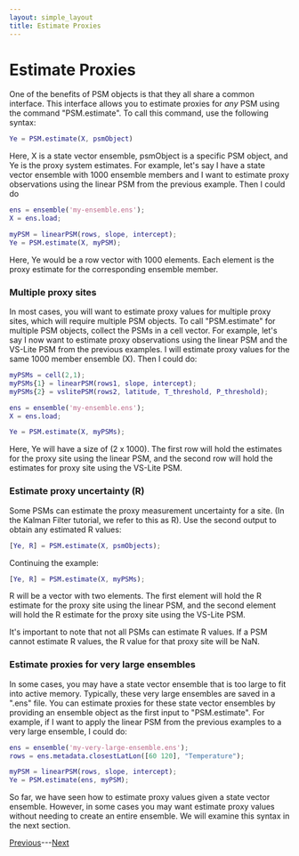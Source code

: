```yaml
---
layout: simple_layout
title: Estimate Proxies
---
```


# Estimate Proxies

One of the benefits of PSM objects is that they all share a common interface. This interface allows you to estimate proxies for *any* PSM using the command "PSM.estimate". To call this command, use the following syntax:
```matlab
Ye = PSM.estimate(X, psmObject)
```
Here, X is a state vector ensemble, psmObject is a specific PSM object, and Ye is the proxy system estimates. For example, let's say I have a state vector ensemble with 1000 ensemble members and I want to estimate proxy observations using the linear PSM from the previous example. Then I could do
```matlab
ens = ensemble('my-ensemble.ens');
X = ens.load;

myPSM = linearPSM(rows, slope, intercept);
Ye = PSM.estimate(X, myPSM);
```

Here, Ye would be a row vector with 1000 elements. Each element is the proxy estimate for the corresponding ensemble member.

### Multiple proxy sites

In most cases, you will want to estimate proxy values for multiple proxy sites, which will require multiple PSM objects. To call "PSM.estimate" for multiple PSM objects, collect the PSMs in a cell vector. For example, let's say I now want to estimate proxy observations using the linear PSM and the VS-Lite PSM from the previous examples. I will estimate proxy values for the same 1000 member ensemble (X). Then I could do:
```matlab
myPSMs = cell(2,1);
myPSMs{1} = linearPSM(rows1, slope, intercept);
myPSMs{2} = vslitePSM(rows2, latitude, T_threshold, P_threshold);

ens = ensemble('my-ensemble.ens');
X = ens.load;

Ye = PSM.estimate(X, myPSMs);
```
Here, Ye will have a size of (2 x 1000). The first row will hold the estimates for the proxy site using the linear PSM, and the second row will hold the estimates for proxy site using the VS-Lite PSM.

### Estimate proxy uncertainty (R)

Some PSMs can estimate the proxy measurement uncertainty for a site. (In the Kalman Filter tutorial, we refer to this as R). Use the second output to obtain any estimated R values:
```matlab
[Ye, R] = PSM.estimate(X, psmObjects);
```

Continuing the example:
```matlab
[Ye, R] = PSM.estimate(X, myPSMs);
```
R will be a vector with two elements. The first element will hold the R estimate for the proxy site using the linear PSM, and the second element will hold the R estimate for the proxy site using the VS-Lite PSM.

It's important to note that not all PSMs can estimate R values. If a PSM cannot estimate R values, the R value for that proxy site will be NaN.


### Estimate proxies for very large ensembles

In some cases, you may have a state vector ensemble that is too large to fit into active memory. Typically, these very large ensembles are saved in a ".ens" file. You can estimate proxies for these state vector ensembles by providing an ensemble object as the first input to "PSM.estimate". For example, if I want to apply the linear PSM from the previous examples to a very large ensemble, I could do:

```matlab
ens = ensemble('my-very-large-ensemble.ens');
rows = ens.metadata.closestLatLon([60 120], "Temperature");

myPSM = linearPSM(rows, slope, intercept);
Ye = PSM.estimate(ens, myPSM);
```

So far, we have seen how to estimate proxy values given a state vector ensemble. However, in some cases you may want estimate proxy values without needing to create an entire ensemble. We will examine this syntax in the next section.

[Previous](object)---[Next](run)
